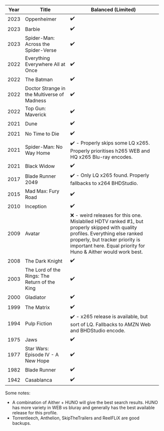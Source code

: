 
| Year | Title                                         | Balanced (Limited)                                                                                                                                                                                                                 |
| ---- | --------------------------------------------- | ---------------------------------------------------------------------------------------------------------------------------------------------------------------------------------------------------------------------------------- |
| 2023 | Oppenheimer                                   | ✔️                                                                                                                                                                                                                                 |
| 2023 | Barbie                                        | ✔️                                                                                                                                                                                                                                 |
| 2023 | Spider-Man: Across the Spider-Verse           | ✔️                                                                                                                                                                                                                                 |
| 2022 | Everything Everywhere All at Once             | ✔️                                                                                                                                                                                                                                 |
| 2022 | The Batman                                    | ✔️                                                                                                                                                                                                                                 |
| 2022 | Doctor Strange in the Multiverse of Madness   | ✔️                                                                                                                                                                                                                                 |
| 2022 | Top Gun: Maverick                             | ✔️                                                                                                                                                                                                                                 |
| 2021 | Dune                                          | ✔️                                                                                                                                                                                                                                 |
| 2021 | No Time to Die                                | ✔️                                                                                                                                                                                                                                 |
| 2021 | Spider-Man: No Way Home                       | ✔️ - Properly skips some LQ x265. Properly prioritises h265 WEB and HQ x265 Blu-ray encodes.                                                                                                                                       |
| 2021 | Black Widow                                   | ✔️                                                                                                                                                                                                                                 |
| 2017 | Blade Runner 2049                             | ✔️ - Only LQ x265 found. Properly fallbacks to x264 BHDStudio.                                                                                                                                                                     |
| 2015 | Mad Max: Fury Road                            | ✔️                                                                                                                                                                                                                                 |
| 2010 | Inception                                     | ✔️                                                                                                                                                                                                                                 |
| 2009 | Avatar                                        | ❌ - weird releases for this one. Mislablled HDTV ranked #1, but properly skipped with quality profiles. Everything else ranked properly, but tracker priority is important here. Equal priority for Huno & Aither would work best. |
| 2008 | The Dark Knight                               | ✔️                                                                                                                                                                                                                                 |
| 2003 | The Lord of the Rings: The Return of the King | ✔️                                                                                                                                                                                                                                 |
| 2000 | Gladiator                                     | ✔️                                                                                                                                                                                                                                 |
| 1999 | The Matrix                                    | ✔️                                                                                                                                                                                                                                 |
| 1994 | Pulp Fiction                                  | ✔️ - x265 release is available, but sort of LQ. Fallbacks to AMZN Web and BHDStudio encode.                                                                                                                                        |
| 1975 | Jaws                                          | ✔️                                                                                                                                                                                                                                 |
| 1977 | Star Wars: Episode IV - A New Hope            | ✔️                                                                                                                                                                                                                                 |
| 1982 | Blade Runner                                  | ✔️                                                                                                                                                                                                                                 |
| 1942 | Casablanca                                    | ✔️                                                                                                                                                                                                                                 |

Some notes: 

- A combination of Aither + HUNO will give the best search results. HUNO has more variety in WEB vs bluray and generally has the best available release for this profile.
- Torrentleech, Anthelion, SkipTheTrailers and ReelFLiX are good backups. 